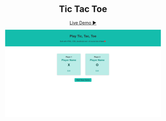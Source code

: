<div align="center">
  
# Tic Tac Toe

[Live Demo ▶](https://tictactoe-game-lucky.netlify.app/)


![Tic Tac Toe](https://github.com/Lakshmi-sath/Tic-tac-toe-game/blob/9ab90ac5e4baaa3c370544168fff62f14edbbd7b/Tic%20Tac%20Toe%20Game.png)
</div>

